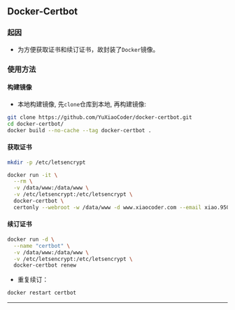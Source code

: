 ## Docker-Certbot

### 起因

+ 为方便获取证书和续订证书，故封装了`Docker`镜像。

### 使用方法

#### 构建镜像

+ 本地构建镜像, 先`clone`仓库到本地, 再构建镜像:

```bash
git clone https://github.com/YuXiaoCoder/docker-certbot.git
cd docker-certbot/
docker build --no-cache --tag docker-certbot .
```

#### 获取证书

```bash
mkdir -p /etc/letsencrypt

docker run -it \
  --rm \
  -v /data/www:/data/www \
  -v /etc/letsencrypt:/etc/letsencrypt \
  docker-certbot \
  certonly --webroot -w /data/www -d www.xiaocoder.com --email xiao.950901@gmail.com
```

#### 续订证书

```bash
docker run -d \
  --name "certbot" \
  -v /data/www:/data/www \
  -v /etc/letsencrypt:/etc/letsencrypt \
  docker-certbot renew
```

+ 重复续订：

```bash
docker restart certbot
```

***
